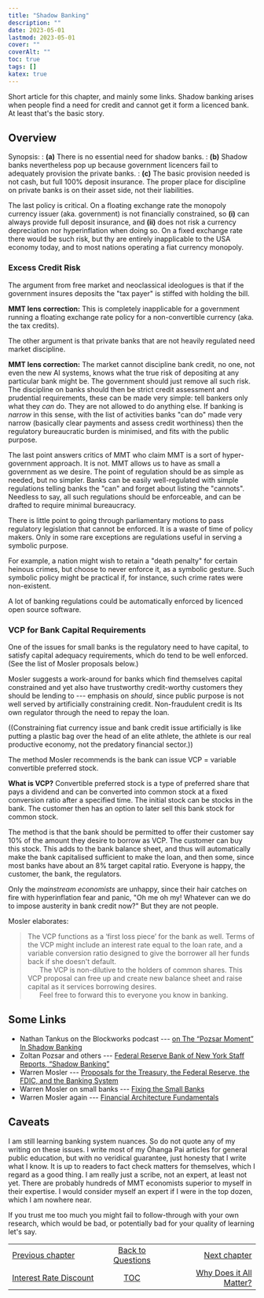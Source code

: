 ```yaml
---
title: "Shadow Banking"
description: ""
date: 2023-05-01
lastmod: 2023-05-01
cover: ""
coverAlt: ""
toc: true
tags: []
katex: true
---
```


Short article for this chapter, and mainly some links. Shadow banking arises when 
people find a need for credit and cannot get it form a licenced bank. At least that's 
the basic story. 

## Overview

Synopsis:
: **(a)** There is no essential need for shadow  banks.
: **(b)** Shadow banks nevertheless pop up because government licencers fail to adequately provision the private banks.
: **(c)** The basic provision needed is not cash, but full 100% deposit insurance. 
The proper place for discipline on private banks is on their asset side, not their 
liabilities.

The last policy is critical. On a floating exchange rate the monopoly currency issuer 
(aka. government) is not financially constrained, so **(i)** can always provide full 
deposit insurance, and **(ii)** does not risk a currency depreciation nor 
hyperinflation when doing so. On a fixed exchange rate there would be such risk, but 
thy are entirely inapplicable to the USA economy today, and to most nations operating 
a fiat currency monopoly.

### Excess Credit Risk

The argument from free market and neoclassical ideologues is that if the government 
insures deposits the "tax payer" is stiffed with holding the bill. 

**MMT lens correction:** This is completely inapplicable for a government running a 
floating exchange rate policy for a non-convertible currency (aka. the tax credits).

The other argument is that private banks that are not heavily regulated need market 
discipline. 

**MMT lens correction:** The market cannot discipline bank credit, no one, not even 
the new AI systems, knows what the true risk of depositing at any particular bank 
might be. The government should just remove all such risk. The discipline on banks 
should then be strict credit assessment and prudential requirements, these can be 
made very simple: tell bankers only what they *can* do. They are not allowed to do 
anything else. If banking is *narrow* in this sense, with the list of activities 
banks "can do" made very narrow (basically clear payments and assess credit worthiness) 
then the regulatory bureaucratic burden is minimised, and fits with the public purpose.

The last point answers critics of MMT who claim MMT is a sort of hyper-government 
approach. It is not. MMT allows us to have as small a government as we desire. The 
point of regulation should be as simple as needed, but no simpler. Banks can be 
easily well-regulated with simple regulations telling banks the "can" and forget 
about listing the "cannots". Needless to say, all such regulations should be 
enforceable, and can be drafted to require minimal bureaucracy. 

There is little point to going through parliamentary motions to pass regulatory 
legislation that cannot be enforced. It is a waste of time of policy makers. Only 
in some rare exceptions are regulations useful in serving a symbolic purpose.

For example, a nation might wish to retain a "death penalty" for certain heinous 
crimes, but choose to never enforce it, as a symbolic gesture. Such symbolic policy 
might be practical if, for instance, such crime rates were non-existent.

A lot of banking regulations could be automatically enforced by licenced 
open source software.

### VCP for Bank Capital Requirements

One of the issues for small banks is the regulatory need to have capital, to 
satisfy capital adequacy requirements, which do tend to be well enforced. 
(See the list of Mosler proposals below.)

Mosler suggests a work-around for banks which find themselves capital constrained 
and yet also have trustworthy credit-worthy customers they should be lending to --- 
emphasis on *should*, since public purpose is not well served by artificially 
constraining credit. Non-fraudulent credit is Its own regulator through the need to 
repay the loan.

((Constraining fiat currency issue and bank credit issue artificially is like putting 
a plastic bag over the head of an elite athlete, the athlete is our real productive 
economy, not the predatory financial sector.))

The method Mosler recommends is the bank can issue VCP = variable convertible 
preferred stock.

**What is VCP?** Convertible preferred stock is a type of preferred share that pays 
a dividend and can be converted into common stock at a fixed conversion ratio after 
a specified time. The initial stock can be stocks in the bank. The customer then has 
an option to later sell this bank stock for common stock.

The method is that the bank should be permitted to offer their customer say 10% of 
the amount they desire to borrow as VCP. The customer can buy this stock. This adds 
to the bank balance sheet, and thus will automatically make the bank capitalised 
sufficient to make the loan, and then some, since most banks have about an 8% target 
capital ratio. Everyone is happy, the customer, the bank, the regulators.

Only the *mainstream economists* are unhappy, since their hair catches on fire with 
hyperinflation fear and panic, "Oh me oh my! Whatever can we do to impose austerity in 
bank credit now?" But they are not people. 

Mosler elaborates:
> The VCP functions as a ‘first loss piece’ for the bank as well. Terms of the VCP might include an interest rate equal to the loan rate, and a variable conversion ratio designed to give the borrower all her funds back if she doesn't default.   
&nbsp;&nbsp;&nbsp;&nbsp;&nbsp;&nbsp;The VCP is non-dilutive to the holders of common shares. This VCP proposal can free up and create new balance sheet and raise capital as it services borrowing desires.   
&nbsp;&nbsp;&nbsp;&nbsp;&nbsp;&nbsp;Feel free to forward this to everyone you know in banking.


## Some Links

* Nathan Tankus on the Blockworks podcast --- [on The “Pozsar Moment” In Shadow Banking](https://blockworks.co/podcast/forwardguidance/c77efbd2-e3a4-11ed-90b1-dbc31b92ee93)
* Zoltan Pozsar and others --- [Federal Reserve Bank of New York Staff Reports, “Shadow Banking”](https://www.econstor.eu/bitstream/10419/60904/1/635902451.pdf)
* Warren Mosler --- [Proposals for the Treasury, the Federal Reserve, the FDIC, and the Banking System](https://moslereconomics.com/wp-content/uploads/2009/09/Proposals-for-the-Treasury.pdf)
* Warren Mosler on small banks --- [Fixing the Small Banks](https://moslereconomics.com/2009/12/26/fixing-the-small-banks/)
* Warren Mosler again --- [Financial Architecture Fundamentals](https://moslereconomics.com/wp-content/pdfs/Financial%20Architecture%20Fundamentals.pdf)

## Caveats

I am still learning banking system nuances. So do not quote any of my writing on 
these issues. I write most of my Ōhanga Pai articles for general public education, 
but with no veridical guarantee, just honesty that I write what I know. It is up to 
readers to fact check matters for themselves, which I regard as a good thing. I am 
really just a scribe, not an expert, at least not yet. There are probably hundreds 
of MMT economists superior to myself in their expertise. I would consider myself an expert if I were in the top dozen, which I am nowhere near.

If you trust me too much you might fail to follow-through with your own research, 
which would be bad, or potentially bad for your quality of learning let's say.

<table style="border-collapse: collapse; border=0;">
    <colgroup>
       <col span="1" style="width: 35%;">
       <col span="1" style="width: 25%;">
       <col span="1" style="width: 35%;">
    </colgroup>
<tr style="border: 1px solid color:#0f0f0f;">
<td style="border: 1px solid color:#0f0f0f;"><a href="../22_discounting">Previous chapter</a></td>
<td style="border: 1px solid color:#0f0f0f; text-align:center;"><a href="../">Back to Questions</a></td>
<td style="border: 1px solid color:#0f0f0f; text-align:right;"><a href="./">Next chapter</a></td>
</tr>
<tr style="border: 1px solid color:#0f0f0f;">
<td style="border: 1px solid color:#0f0f0f;"><a href="../22_discounting">Interest Rate Discount</a></td>
<td style="border: 1px solid color:#0f0f0f; text-align:center;"><a href="../">TOC</a></td>
<td style="border: 1px solid color:#0f0f0f; text-align:right;"><a href="../100_why_does_it_matter">Why Does it All Matter?</a></td>
</tr>
</table>
